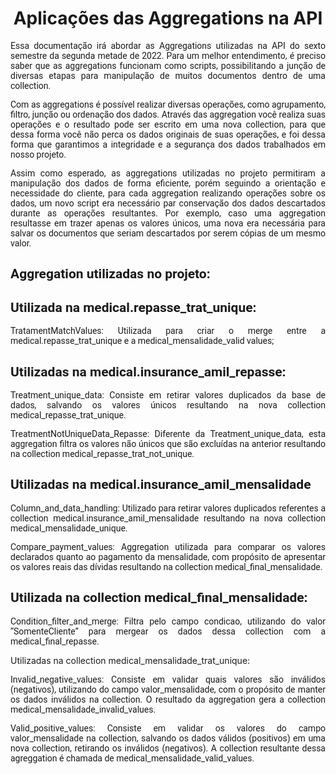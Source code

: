 <h1 align="center">Aplicações das Aggregations na API</h1>

<p align="justify" style="font-family:roboto;"> Essa documentação irá abordar as Aggregations utilizadas na API do sexto semestre da segunda metade de 2022. Para um melhor entendimento, é preciso saber que as aggregations funcionam como scripts, possibilitando a junção de diversas etapas para manipulação de muitos documentos dentro de uma collection.</p> 
<p align="justify" style="font-family:roboto;"> Com as aggregations é possível realizar diversas operações, como agrupamento, filtro, junção ou ordenação dos dados. Através das aggregation você realiza suas operações e o resultado pode ser escrito em uma nova collection, para que dessa forma você não perca os dados originais de suas operações, e foi dessa forma que garantimos a integridade e a segurança dos dados trabalhados em nosso projeto.</p>
<p align="justify" style="font-family:roboto;"> Assim como esperado, as aggregations utilizadas no projeto permitiram a manipulação dos dados de forma eficiente, porém seguindo a orientação e necessidade do cliente, para cada aggregation realizando operações sobre os dados, um novo script era necessário par conservação dos dados descartados durante as operações resultantes. Por exemplo, caso uma aggregation resultasse em trazer apenas os valores únicos, uma nova era necessária para salvar os documentos que seriam descartados por serem cópias de um mesmo valor.</p>

<h2 style="font-family:roboto;"> Aggregation utilizadas no projeto:</h2>

<h2 style="font-family:roboto;"> Utilizada na medical.repasse_trat_unique:</h2>
<p align="justify" style="font-family:roboto;">TratamentMatchValues: Utilizada para criar o merge entre a medical.repasse_trat_unique e a medical_mensalidade_valid values;</p>

<h2 style="font-family:roboto;"> Utilizadas na medical.insurance_amil_repasse:</h2>	
<p align="justify" style="font-family:roboto;">Treatment_unique_data: Consiste em retirar valores duplicados da base de dados, salvando os valores únicos resultando na nova collection medical_repasse_trat_unique.</p>

<p align="justify" style="font-family:roboto;">TreatmentNotUniqueData_Repasse: Diferente da Treatment_unique_data, esta aggregation filtra os valores não únicos que são excluídas na anterior resultando na collection medical_repasse_trat_not_unique.</p>

<h2 style="font-family:roboto;"> Utilizadas na medical.insurance_amil_mensalidade</h2>
<p align="justify" style="font-family:roboto;">Column_and_data_handling: Utilizado para retirar valores duplicados referentes a collection medical.insurance_amil_mensalidade resultando na nova collection medical_mensalidade_unique.</p>

<p align="justify" style="font-family:roboto;">Compare_payment_values: Aggregation utilizada para comparar os valores declarados quanto ao pagamento da mensalidade, com propósito de apresentar os valores reais das dívidas resultando na collection medical_final_mensalidade.</p>

<h2 style="font-family:roboto;"> Utilizada na collection medical_final_mensalidade:</h2>
<p align="justify" style="font-family:roboto;">Condition_filter_and_merge: Filtra pelo campo condicao, utilizando do valor “SomenteCliente” para mergear os dados dessa collection com a medical_final_repasse.</p>

Utilizadas na collection medical_mensalidade_trat_unique:

<p align="justify" style="font-family:roboto;">Invalid_negative_values: Consiste em validar quais valores são inválidos (negativos), utilizando do campo valor_mensalidade, com o propósito de manter os dados inválidos na collection. O resultado da aggregation gera a collection medical_mensalidade_invalid_values.</p>

<p align="justify" style="font-family:roboto;">Valid_positive_values: Consiste em validar os valores do campo valor_mensalidade na collection, salvando os dados válidos (positivos) em uma nova collection, retirando os inválidos (negativos). A collection resultante dessa agreggation é chamada de medical_mensalidade_valid_values.</p>

